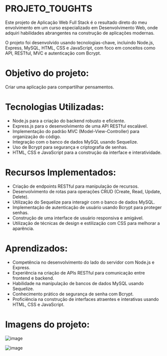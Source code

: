 # PROJETO_TOUGHTS

Este projeto de Aplicação Web Full Stack é o resultado direto do meu envolvimento em um curso especializado em Desenvolvimento Web, onde adquiri habilidades abrangentes na construção de aplicações modernas. 

O projeto foi desenvolvido usando tecnologias-chave, incluindo Node.js, Express, MySQL, HTML, CSS e JavaScript, com foco em conceitos como API, RESTful, MVC e autenticação com Bcrypt.

##

# Objetivo do projeto:

Criar uma aplicação para compartilhar pensamentos.

# Tecnologias Utilizadas:

- Node.js para a criação do backend robusto e eficiente.
- Express.js para o desenvolvimento de uma API RESTful escalável.
- Implementação do padrão MVC (Model-View-Controller) para organização do código.
- Integração com o banco de dados MySQL usando Sequelize.
- Uso de Bcrypt para segurança e criptografia de senhas.
- HTML, CSS e JavaScript para a construção da interface e interatividade.

##

# Recursos Implementados:

- Criação de endpoints RESTful para manipulação de recursos.
- Desenvolvimento de rotas para operações CRUD (Create, Read, Update, Delete).
- Utilização do Sequelize para interagir com o banco de dados MySQL.
- Implementação de autenticação de usuário usando Bcrypt para proteger senhas.
- Construção de uma interface de usuário responsiva e amigável.
- Utilização de técnicas de design e estilização com CSS para melhorar a aparência.

##

# Aprendizados:

- Competência no desenvolvimento do lado do servidor com Node.js e Express.
- Experiência na criação de APIs RESTful para comunicação entre frontend e backend.
- Habilidade na manipulação de bancos de dados MySQL usando Sequelize.
- Conhecimento prático de segurança de senha com Bcrypt.
- Proficiência na construção de interfaces atraentes e interativas usando HTML, CSS e JavaScript.

##

# Imagens do projeto:

![image](https://github.com/Jose-Capucho/PROJETO_TOUGHTS/assets/97485966/d1b6ae68-7c0b-4443-97c5-7005339fbb8b)

![image](https://github.com/Jose-Capucho/PROJETO_TOUGHTS/assets/97485966/3cc20a3a-5f7e-43d0-aeff-485695548c8a)
